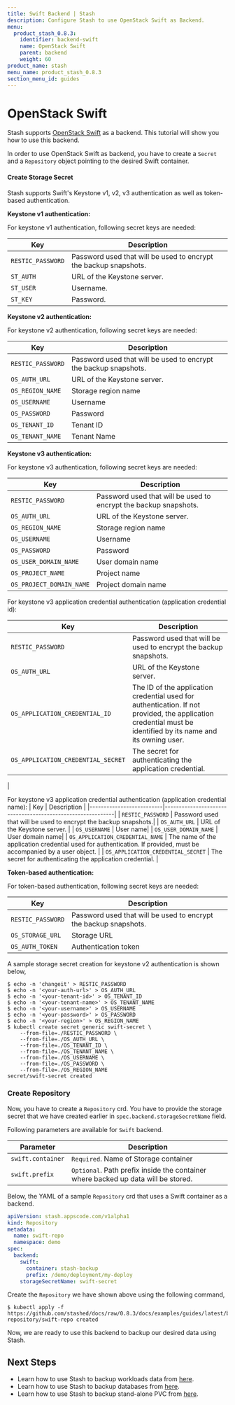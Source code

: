 ```yaml
---
title: Swift Backend | Stash
description: Configure Stash to use OpenStack Swift as Backend.
menu:
  product_stash_0.8.3:
    identifier: backend-swift
    name: OpenStack Swift
    parent: backend
    weight: 60
product_name: stash
menu_name: product_stash_0.8.3
section_menu_id: guides
---
```


# OpenStack Swift

Stash supports [OpenStack Swift](https://www.swiftstack.com/product/open-source/openstack-swift) as a backend. This tutorial will show you how to use this backend.

In order to use OpenStack Swift as backend, you have to create a `Secret` and a `Repository` object pointing to the desired Swift container.

#### Create Storage Secret

Stash supports Swift's Keystone v1, v2, v3 authentication as well as token-based authentication.

**Keystone v1 authentication:**

For keystone v1 authentication, following secret keys are needed:

| Key                      | Description                                                |
|--------------------------|------------------------------------------------------------|
| `RESTIC_PASSWORD`        | Password used that will be used to encrypt the backup snapshots.|
| `ST_AUTH`                | URL of the Keystone server.                             |
| `ST_USER`                | Username.                             |
| `ST_KEY`                 | Password.                             |

**Keystone v2 authentication:**

For keystone v2 authentication, following secret keys are needed:

| Key                      | Description                                                |
|--------------------------|------------------------------------------------------------|
| `RESTIC_PASSWORD`        | Password used that will be used to encrypt the backup snapshots.|
| `OS_AUTH_URL`            | URL of the Keystone server.                             |
| `OS_REGION_NAME`         | Storage region name                              |
| `OS_USERNAME`            | Username                             |
| `OS_PASSWORD`            | Password                             |
| `OS_TENANT_ID`           | Tenant ID                             |
| `OS_TENANT_NAME`         | Tenant Name                             |

**Keystone v3 authentication:**

For keystone v3 authentication, following secret keys are needed:

| Key                      | Description                                                |
|--------------------------|------------------------------------------------------------|
| `RESTIC_PASSWORD`        | Password used that will be used to encrypt the backup snapshots.|
| `OS_AUTH_URL`            | URL of the Keystone server.                             |
| `OS_REGION_NAME`         | Storage region name                             |
| `OS_USERNAME`            | Username                             |
| `OS_PASSWORD`            | Password                             |
| `OS_USER_DOMAIN_NAME`    | User domain name                             |
| `OS_PROJECT_NAME`        | Project name                             |
| `OS_PROJECT_DOMAIN_NAME` | Project domain name                             |

For keystone v3 application credential authentication (application credential id):

| Key                      | Description                                                |
|--------------------------|------------------------------------------------------------|
| `RESTIC_PASSWORD`        | Password used that will be used to encrypt the backup snapshots.|
| `OS_AUTH_URL`            | URL of the Keystone server.                             |
| `OS_APPLICATION_CREDENTIAL_ID` | The ID of the application credential used for authentication. If not provided, the application credential must be identified by its name and its owning user.|
| `OS_APPLICATION_CREDENTIAL_SECRET` | The secret for authenticating the application credential.
|

For keystone v3 application credential authentication (application credential name):
| Key                      | Description                                                |
|--------------------------|------------------------------------------------------------|
| `RESTIC_PASSWORD`        | Password used that will be used to encrypt the backup snapshots.|
| `OS_AUTH_URL`            | URL of the Keystone server.                             |
| `OS_USERNAME` | User name|
| `OS_USER_DOMAIN_NAME` | User domain name|
| `OS_APPLICATION_CREDENTIAL_NAME` | The name of the application credential used for authentication. If provided, must be accompanied by a user object.
|
| `OS_APPLICATION_CREDENTIAL_SECRET` | The secret for authenticating the application credential.
|

**Token-based authentication:**

For token-based authentication, following secret keys are needed:

| Key                      | Description                                                |
|--------------------------|------------------------------------------------------------|
| `RESTIC_PASSWORD`        | Password used that will be used to encrypt the backup snapshots.|
| `OS_STORAGE_URL`         | Storage URL                         |
| `OS_AUTH_TOKEN`          | Authentication token                         |

A sample storage secret creation for keystone v2 authentication is shown below,

```console
$ echo -n 'changeit' > RESTIC_PASSWORD
$ echo -n '<your-auth-url>' > OS_AUTH_URL
$ echo -n '<your-tenant-id>' > OS_TENANT_ID
$ echo -n '<your-tenant-name>' > OS_TENANT_NAME
$ echo -n '<your-username>' > OS_USERNAME
$ echo -n '<your-password>' > OS_PASSWORD
$ echo -n '<your-region>' > OS_REGION_NAME
$ kubectl create secret generic swift-secret \
    --from-file=./RESTIC_PASSWORD \
    --from-file=./OS_AUTH_URL \
    --from-file=./OS_TENANT_ID \
    --from-file=./OS_TENANT_NAME \
    --from-file=./OS_USERNAME \
    --from-file=./OS_PASSWORD \
    --from-file=./OS_REGION_NAME
secret/swift-secret created
```

### Create Repository

Now, you have to create a `Repository` crd. You have to provide the storage secret that we have created earlier in `spec.backend.storageSecretName` field.

Following parameters are available for `Swift` backend.

|     Parameter     |                                  Description                                   |
| ----------------- | ------------------------------------------------------------------------------ |
| `swift.container` | `Required`. Name of Storage container                                          |
| `swift.prefix`    | `Optional`. Path prefix inside the container where backed up data will be stored. |

Below, the YAML of a sample `Repository` crd that uses a Swift container as a backend.

```yaml
apiVersion: stash.appscode.com/v1alpha1
kind: Repository
metadata:
  name: swift-repo
  namespace: demo
spec:
  backend:
    swift:
      container: stash-backup
      prefix: /demo/deployment/my-deploy
    storageSecretName: swift-secret
```

Create the `Repository` we have shown above using the following command,

```console
$ kubectl apply -f https://github.com/stashed/docs/raw/0.8.3/docs/examples/guides/latest/backends/swift.yaml
repository/swift-repo created
```

Now, we are ready to use this backend to backup our desired data using Stash.

## Next Steps

- Learn how to use Stash to backup workloads data from [here](/docs/guides/latest/workloads/backup.md).
- Learn how to use Stash to backup databases from [here](/docs/guides/latest/databases/backup.md).
- Learn how to use Stash to backup stand-alone PVC from [here](/docs/guides/latest/volumes/backup.md).
